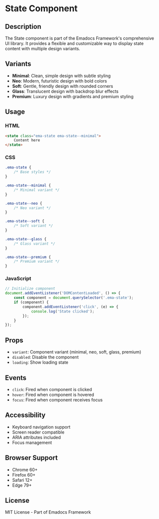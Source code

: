 # State Component

## Description
The State component is part of the Emadocs Framework's comprehensive UI library. It provides a flexible and customizable way to display state content with multiple design variants.

## Variants
- **Minimal**: Clean, simple design with subtle styling
- **Neo**: Modern, futuristic design with bold colors
- **Soft**: Gentle, friendly design with rounded corners
- **Glass**: Translucent design with backdrop blur effects
- **Premium**: Luxury design with gradients and premium styling

## Usage

### HTML
```html
<state class="ema-state ema-state--minimal">
    Content here
</state>
```

### CSS
```css
.ema-state {
    /* Base styles */
}

.ema-state--minimal {
    /* Minimal variant */
}

.ema-state--neo {
    /* Neo variant */
}

.ema-state--soft {
    /* Soft variant */
}

.ema-state--glass {
    /* Glass variant */
}

.ema-state--premium {
    /* Premium variant */
}
```

### JavaScript
```javascript
// Initialize component
document.addEventListener('DOMContentLoaded', () => {
    const component = document.querySelector('.ema-state');
    if (component) {
        component.addEventListener('click', (e) => {
            console.log('State clicked');
        });
    }
});
```

## Props
- `variant`: Component variant (minimal, neo, soft, glass, premium)
- `disabled`: Disable the component
- `loading`: Show loading state

## Events
- `click`: Fired when component is clicked
- `hover`: Fired when component is hovered
- `focus`: Fired when component receives focus

## Accessibility
- Keyboard navigation support
- Screen reader compatible
- ARIA attributes included
- Focus management

## Browser Support
- Chrome 60+
- Firefox 60+
- Safari 12+
- Edge 79+

## License
MIT License - Part of Emadocs Framework
